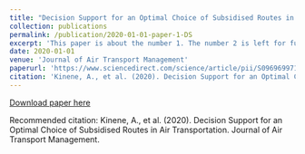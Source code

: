 ```yaml
---
title: "Decision Support for an Optimal Choice of Subsidised Routes in Air Transportation"
collection: publications
permalink: /publication/2020-01-01-paper-1-DS
excerpt: 'This paper is about the number 1. The number 2 is left for future work.'
date: 2020-01-01
venue: 'Journal of Air Transport Management'
paperurl: 'https://www.sciencedirect.com/science/article/pii/S0969699719302467'
citation: 'Kinene, A., et al. (2020). Decision Support for an Optimal Choice of Subsidised Routes in Air Transportation.  Journal of Air Transport Management.'
---
```

[Download paper here](https://www.sciencedirect.com/science/article/pii/S0969699719302467)

Recommended citation: Kinene, A., et al. (2020). Decision Support for an Optimal Choice of Subsidised Routes in Air Transportation.  Journal of Air Transport Management. 

